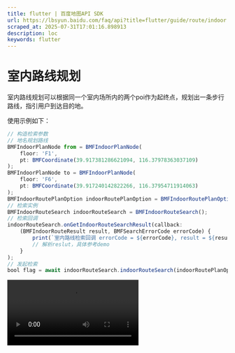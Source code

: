 ```yaml
---
title: flutter | 百度地图API SDK
url: https://lbsyun.baidu.com/faq/api?title=flutter/guide/route/indoor
scraped_at: 2025-07-31T17:01:16.898913
description: loc
keywords: flutter
---
```


# 室内路线规划

室内路线规划可以根据同一个室内场所内的两个poi作为起终点，规划出一条步行路线，指引用户到达目的地。

使用示例如下：
```javascript
// 构造检索参数
// 地名规划路线
BMFIndoorPlanNode from = BMFIndoorPlanNode(
    floor: 'F1',
    pt: BMFCoordinate(39.917381286621094, 116.37978363037109)
);
BMFIndoorPlanNode to = BMFIndoorPlanNode(
    floor: 'F6',
    pt: BMFCoordinate(39.917240142822266, 116.37954711914063)
);
BMFIndoorRoutePlanOption indoorRoutePlanOption = BMFIndoorRoutePlanOption(from: from, to: to);
// 检索实例
BMFIndoorRouteSearch indoorRouteSearch = BMFIndoorRouteSearch();
// 检索回调
indoorRouteSearch.onGetIndoorRouteSearchResult(callback: 
    (BMFIndoorRouteResult result, BMFSearchErrorCode errorCode) {      
        print(`室内路线检索回调 errorCode = ${errorCode}, result = ${result?.toMap()}`);
        // 解析reslut，具体参考demo 
    }
);
// 发起检索
bool flag = await indoorRouteSearch.indoorRouteSearch(indoorRoutePlanOption);
```
![室内路线规划视频](//mapopen-website-webapi.bj.bcebos.com/images/flutter/map/indoorplan.mp4)